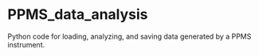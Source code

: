 # PPMS_data_analysis
Python code for loading, analyzing, and saving data generated by a PPMS instrument.
